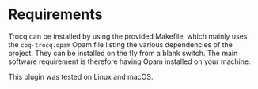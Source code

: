 # Requirements

Trocq can be installed by using the provided Makefile, which mainly uses the `coq-trocq.opam` Opam file listing the various dependencies of the project. They can be installed on the fly from a blank switch. The main software requirement is therefore having Opam installed on your machine.

This plugin was tested on Linux and macOS.